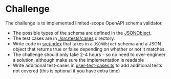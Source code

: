 # Challenge

The challenge is to implemented limited-scope OpenAPI schema validator.

- The possible types of the schema are defined in the [JSONObject](./src/types.ts).
- The test cases are in [./src/tests/cases](./src/tests/cases) directory.
- Write code in [src/index](./src/index.ts) that takes in a `JSONObject` schema and a JSON object that returns true or false depending on whether or not it matches.
- The challenge should only take 2-4 hours - so no need to over-engineer a solution, although make sure the implementation is readable
- Write additional test-cases in [user-test-cases.ts](./src/tests/cases/user-test-cases.ts) to add additional tests not covered (this is optional if you have extra time)
